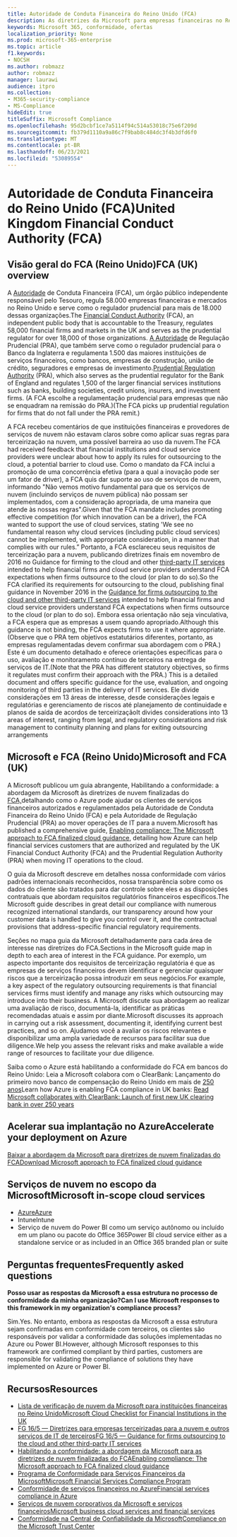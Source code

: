 ```yaml
---
title: Autoridade de Conduta Financeira do Reino Unido (FCA)
description: As diretrizes da Microsoft para empresas financeiras no Reino Unido seguem a Autoridade de Conduta Financeira e as diretrizes para terceirização para a nuvem.
keywords: Microsoft 365, conformidade, ofertas
localization_priority: None
ms.prod: microsoft-365-enterprise
ms.topic: article
f1.keywords:
- NOCSH
ms.author: robmazz
author: robmazz
manager: laurawi
audience: itpro
ms.collection:
- M365-security-compliance
- MS-Compliance
hideEdit: true
titleSuffix: Microsoft Compliance
ms.openlocfilehash: 95d2bcbf1ce7a5114f94c514a53018c75e6f209d
ms.sourcegitcommit: fb379d1110a9a86c7f9bab8c484dc3f4b3dfd6f0
ms.translationtype: MT
ms.contentlocale: pt-BR
ms.lasthandoff: 06/23/2021
ms.locfileid: "53089554"
---
```

# <a name="united-kingdom-financial-conduct-authority-fca"></a><span data-ttu-id="5c06c-104">Autoridade de Conduta Financeira do Reino Unido (FCA)</span><span class="sxs-lookup"><span data-stu-id="5c06c-104">United Kingdom Financial Conduct Authority (FCA)</span></span>

## <a name="fca-uk-overview"></a><span data-ttu-id="5c06c-105">Visão geral do FCA (Reino Unido)</span><span class="sxs-lookup"><span data-stu-id="5c06c-105">FCA (UK) overview</span></span>

<span data-ttu-id="5c06c-106">A [Autoridade](https://www.fca.org.uk/) de Conduta Financeira (FCA), um órgão público independente responsável pelo Tesouro, regula 58.000 empresas financeiras e mercados no Reino Unido e serve como o regulador prudencial para mais de 18.000 dessas organizações.</span><span class="sxs-lookup"><span data-stu-id="5c06c-106">The [Financial Conduct Authority](https://www.fca.org.uk/) (FCA), an independent public body that is accountable to the Treasury, regulates 58,000 financial firms and markets in the UK and serves as the prudential regulator for over 18,000 of those organizations.</span></span> <span data-ttu-id="5c06c-107">[A Autoridade](https://www.bankofengland.co.uk/pra/pages/default.aspx) de Regulação Prudencial (PRA), que também serve como o regulador prudencial para o Banco da Inglaterra e regulamenta 1.500 das maiores instituições de serviços financeiros, como bancos, empresas de construção, união de crédito, seguradores e empresas de investimento.</span><span class="sxs-lookup"><span data-stu-id="5c06c-107">[Prudential Regulation Authority](https://www.bankofengland.co.uk/pra/pages/default.aspx) (PRA), which also serves as the prudential regulator for the Bank of England and regulates 1,500 of the larger financial services institutions such as banks, building societies, credit unions, insurers, and investment firms.</span></span> <span data-ttu-id="5c06c-108">(A FCA escolhe a regulamentação prudencial para empresas que não se enquadram na remissão do PRA.)</span><span class="sxs-lookup"><span data-stu-id="5c06c-108">(The FCA picks up prudential regulation for firms that do not fall under the PRA remit.)</span></span>

<span data-ttu-id="5c06c-109">A FCA recebeu comentários de que instituições financeiras e provedores de serviços de nuvem não estavam claros sobre como aplicar suas regras para terceirização na nuvem, uma possível barreira ao uso da nuvem.</span><span class="sxs-lookup"><span data-stu-id="5c06c-109">The FCA had received feedback that financial institutions and cloud service providers were unclear about how to apply its rules for outsourcing to the cloud, a potential barrier to cloud use.</span></span> <span data-ttu-id="5c06c-110">Como o mandato da FCA inclui a promoção de uma concorrência efetiva (para a qual a inovação pode ser um fator de driver), a FCA quis dar suporte ao uso de serviços de nuvem, informando "Não vemos motivo fundamental para que os serviços de nuvem (incluindo serviços de nuvem pública) não possam ser implementados, com a consideração apropriada, de uma maneira que atende às nossas regras".</span><span class="sxs-lookup"><span data-stu-id="5c06c-110">Given that the FCA mandate includes promoting effective competition (for which innovation can be a driver), the FCA wanted to support the use of cloud services, stating 'We see no fundamental reason why cloud services (including public cloud services) cannot be implemented, with appropriate consideration, in a manner that complies with our rules.”</span></span> <span data-ttu-id="5c06c-111">Portanto, a FCA esclareceu seus requisitos de terceirização para a nuvem, publicando diretrizes finais em novembro de 2016 no Guidance for firming to the cloud and other [third-party IT services](https://www.fca.org.uk/publication/finalised-guidance/fg16-5.pdf) intended to help financial firms and cloud service providers understand FCA expectations when firms outsource to the cloud (or plan to do so).</span><span class="sxs-lookup"><span data-stu-id="5c06c-111">So the FCA clarified its requirements for outsourcing to the cloud, publishing final guidance in November 2016 in the [Guidance for firms outsourcing to the cloud and other third-party IT services](https://www.fca.org.uk/publication/finalised-guidance/fg16-5.pdf) intended to help financial firms and cloud service providers understand FCA expectations when firms outsource to the cloud (or plan to do so).</span></span> <span data-ttu-id="5c06c-112">Embora essa orientação não seja vinculativa, a FCA espera que as empresas a usem quando apropriado.</span><span class="sxs-lookup"><span data-stu-id="5c06c-112">Although this guidance is not binding, the FCA expects firms to use it where appropriate.</span></span> <span data-ttu-id="5c06c-113">(Observe que o PRA tem objetivos estatutários diferentes, portanto, as empresas regulamentadas devem confirmar sua abordagem com o PRA.) Este é um documento detalhado e oferece orientações específicas para o uso, avaliação e monitoramento contínuo de terceiros na entrega de serviços de IT.</span><span class="sxs-lookup"><span data-stu-id="5c06c-113">(Note that the PRA has different statutory objectives, so firms it regulates must confirm their approach with the PRA.) This is a detailed document and offers specific guidance for the use, evaluation, and ongoing monitoring of third parties in the delivery of IT services.</span></span> <span data-ttu-id="5c06c-114">Ele divide considerações em 13 áreas de interesse, desde considerações legais e regulatórias e gerenciamento de riscos até planejamento de continuidade e planos de saída de acordos de terceirização</span><span class="sxs-lookup"><span data-stu-id="5c06c-114">It divides considerations into 13 areas of interest, ranging from legal, and regulatory considerations and risk management to continuity planning and plans for exiting outsourcing arrangements</span></span>

## <a name="microsoft-and-fca-uk"></a><span data-ttu-id="5c06c-115">Microsoft e FCA (Reino Unido)</span><span class="sxs-lookup"><span data-stu-id="5c06c-115">Microsoft and FCA (UK)</span></span>

<span data-ttu-id="5c06c-116">A Microsoft publicou um guia abrangente, Habilitando a conformidade: a abordagem da Microsoft às diretrizes de nuvem finalizadas do [FCA,](https://go.microsoft.com/fwlink/p/?linkid=2101561)detalhando como o Azure pode ajudar os clientes de serviços financeiros autorizados e regulamentados pela Autoridade de Conduta Financeira do Reino Unido (FCA) e pela Autoridade de Regulação Prudencial (PRA) ao mover operações de IT para a nuvem.</span><span class="sxs-lookup"><span data-stu-id="5c06c-116">Microsoft has published a comprehensive guide, [Enabling compliance: The Microsoft approach to FCA finalized cloud guidance](https://go.microsoft.com/fwlink/p/?linkid=2101561), detailing how Azure can help financial services customers that are authorized and regulated by the UK Financial Conduct Authority (FCA) and the Prudential Regulation Authority (PRA) when moving IT operations to the cloud.</span></span>

<span data-ttu-id="5c06c-117">O guia da Microsoft descreve em detalhes nossa conformidade com vários padrões internacionais reconhecidos, nossa transparência sobre como os dados do cliente são tratados para dar controle sobre eles e as disposições contratuais que abordam requisitos regulatórios financeiros específicos.</span><span class="sxs-lookup"><span data-stu-id="5c06c-117">The Microsoft guide describes in great detail our compliance with numerous recognized international standards, our transparency around how your customer data is handled to give you control over it, and the contractual provisions that address-specific financial regulatory requirements.</span></span>

<span data-ttu-id="5c06c-118">Seções no mapa guia da Microsoft detalhadamente para cada área de interesse nas diretrizes do FCA.</span><span class="sxs-lookup"><span data-stu-id="5c06c-118">Sections in the Microsoft guide map in depth to each area of interest in the FCA guidance.</span></span> <span data-ttu-id="5c06c-119">Por exemplo, um aspecto importante dos requisitos de terceirização regulatória é que as empresas de serviços financeiros devem identificar e gerenciar quaisquer riscos que a terceirização possa introduzir em seus negócios.</span><span class="sxs-lookup"><span data-stu-id="5c06c-119">For example, a key aspect of the regulatory outsourcing requirements is that financial services firms must identify and manage any risks which outsourcing may introduce into their business.</span></span> <span data-ttu-id="5c06c-120">A Microsoft discute sua abordagem ao realizar uma avaliação de risco, documentá-la, identificar as práticas recomendadas atuais e assim por diante.</span><span class="sxs-lookup"><span data-stu-id="5c06c-120">Microsoft discusses its approach in carrying out a risk assessment, documenting it, identifying current best practices, and so on.</span></span> <span data-ttu-id="5c06c-121">Ajudamos você a avaliar os riscos relevantes e disponibilizar uma ampla variedade de recursos para facilitar sua due diligence.</span><span class="sxs-lookup"><span data-stu-id="5c06c-121">We help you assess the relevant risks and make available a wide range of resources to facilitate your due diligence.</span></span>

<span data-ttu-id="5c06c-122">Saiba como o Azure está habilitando a conformidade do FCA em bancos do Reino Unido: Leia a Microsoft colabora com o ClearBank: Lançamento do primeiro novo banco de compensação do Reino Unido em mais de [250 anos](https://customers.microsoft.com/story/microsoft-collaborates-with-clearbank)</span><span class="sxs-lookup"><span data-stu-id="5c06c-122">Learn how Azure is enabling FCA compliance in UK banks: [Read Microsoft collaborates with ClearBank: Launch of first new UK clearing bank in over 250 years](https://customers.microsoft.com/story/microsoft-collaborates-with-clearbank)</span></span>

## <a name="accelerate-your-deployment-on-azure"></a><span data-ttu-id="5c06c-123">Acelerar sua implantação no Azure</span><span class="sxs-lookup"><span data-stu-id="5c06c-123">Accelerate your deployment on Azure</span></span>

[<span data-ttu-id="5c06c-124">Baixar a abordagem da Microsoft para diretrizes de nuvem finalizadas do FCA</span><span class="sxs-lookup"><span data-stu-id="5c06c-124">Download Microsoft approach to FCA finalized cloud guidance</span></span>](https://go.microsoft.com/fwlink/p/?linkid=2101561)

## <a name="microsoft-in-scope-cloud-services"></a><span data-ttu-id="5c06c-125">Serviços de nuvem no escopo da Microsoft</span><span class="sxs-lookup"><span data-stu-id="5c06c-125">Microsoft in-scope cloud services</span></span>

- [<span data-ttu-id="5c06c-126">Azure</span><span class="sxs-lookup"><span data-stu-id="5c06c-126">Azure</span></span>](https://aka.ms/AzureCompliance)
- <span data-ttu-id="5c06c-127">Intune</span><span class="sxs-lookup"><span data-stu-id="5c06c-127">Intune</span></span>
- <span data-ttu-id="5c06c-128">Serviço de nuvem do Power BI como um serviço autônomo ou incluído em um plano ou pacote do Office 365</span><span class="sxs-lookup"><span data-stu-id="5c06c-128">Power BI cloud service either as a standalone service or as included in an Office 365 branded plan or suite</span></span>

## <a name="frequently-asked-questions"></a><span data-ttu-id="5c06c-129">Perguntas frequentes</span><span class="sxs-lookup"><span data-stu-id="5c06c-129">Frequently asked questions</span></span>

<span data-ttu-id="5c06c-130">**Posso usar as respostas da Microsoft a essa estrutura no processo de conformidade da minha organização?**</span><span class="sxs-lookup"><span data-stu-id="5c06c-130">**Can I use Microsoft responses to this framework in my organization's compliance process?**</span></span>

<span data-ttu-id="5c06c-131">Sim.</span><span class="sxs-lookup"><span data-stu-id="5c06c-131">Yes.</span></span> <span data-ttu-id="5c06c-132">No entanto, embora as respostas da Microsoft a essa estrutura sejam confirmadas em conformidade com terceiros, os clientes são responsáveis por validar a conformidade das soluções implementadas no Azure ou Power BI.</span><span class="sxs-lookup"><span data-stu-id="5c06c-132">However, although Microsoft responses to this framework are confirmed compliant by third parties, customers are responsible for validating the compliance of solutions they have implemented on Azure or Power BI.</span></span>

## <a name="resources"></a><span data-ttu-id="5c06c-133">Recursos</span><span class="sxs-lookup"><span data-stu-id="5c06c-133">Resources</span></span>

- [<span data-ttu-id="5c06c-134">Lista de verificação de nuvem da Microsoft para instituições financeiras no Reino Unido</span><span class="sxs-lookup"><span data-stu-id="5c06c-134">Microsoft Cloud Checklist for Financial Institutions in the UK</span></span>](https://aka.ms/Azure-UK-compliance)
- [<span data-ttu-id="5c06c-135">FG 16/5 — Diretrizes para empresas terceirizadas para a nuvem e outros serviços de IT de terceiros</span><span class="sxs-lookup"><span data-stu-id="5c06c-135">FG 16/5 — Guidance for firms outsourcing to the cloud and other third-party IT services</span></span>](https://www.fca.org.uk/publication/finalised-guidance/fg16-5.pdf)
- [<span data-ttu-id="5c06c-136">Habilitando a conformidade: a abordagem da Microsoft para as diretrizes de nuvem finalizadas do FCA</span><span class="sxs-lookup"><span data-stu-id="5c06c-136">Enabling compliance: The Microsoft approach to FCA finalized cloud guidance</span></span>](https://go.microsoft.com/fwlink/p/?linkid=2101561)
- [<span data-ttu-id="5c06c-137">Programa de Conformidade para Serviços Financeiros da Microsoft</span><span class="sxs-lookup"><span data-stu-id="5c06c-137">Microsoft Financial Services Compliance Program</span></span>](https://www.microsoft.com/download/details.aspx?id=55332)
- [<span data-ttu-id="5c06c-138">Conformidade de serviços financeiros no Azure</span><span class="sxs-lookup"><span data-stu-id="5c06c-138">Financial services compliance in Azure</span></span>](https://azure.microsoft.com/resources/videos/azurecon-2015-financial-services-compliance-in-azure/)
- [<span data-ttu-id="5c06c-139">Serviços de nuvem corporativos da Microsoft e serviços financeiros</span><span class="sxs-lookup"><span data-stu-id="5c06c-139">Microsoft business cloud services and financial services</span></span>](https://www.microsoft.com/trustcenter/cloudservices/financialservices)
- [<span data-ttu-id="5c06c-140">Conformidade na Central de Confiabilidade da Microsoft</span><span class="sxs-lookup"><span data-stu-id="5c06c-140">Compliance on the Microsoft Trust Center</span></span>](https://www.microsoft.com/trust-center/compliance/compliance-overview)

